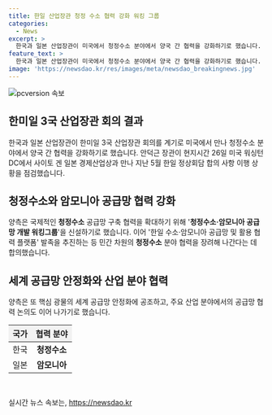 ```yaml
---
title: 한일 산업장관 청정 수소 협력 강화 워킹 그룹
categories:
  - News
excerpt: >
  한국과 일본 산업장관이 미국에서 청정수소 분야에서 양국 간 협력을 강화하기로 했습니다. 두 나라는 청정수소·암모니아 공급망 개발 워킹그룹을 신설하고, 한일 수소·암모니아 공급망 및 활용 협력 플랫폼을 발족하는 등 민간 차원의 청정수소 분야 협력을 추진하기로 했습니다. 또한 핵심 광물의 세계 공급망 안정화와 주요 산업 분야에서의 공급망 협력 논의도 이어 나가기로 했습니다.
feature_text: >
  한국과 일본 산업장관이 미국에서 청정수소 분야에서 양국 간 협력을 강화하기로 했습니다. 두 나라는 청정수소·암모니아 공급망 개발 워킹그룹을 신설하고, 한일 수소·암모니아 공급망 및 활용 협력 플랫폼을 발족하는 등 민간 차원의 청정수소 분야 협력을 추진하기로 했습니다. 또한 핵심 광물의 세계 공급망 안정화와 주요 산업 분야에서의 공급망 협력 논의도 이어 나가기로 했습니다.
image: 'https://newsdao.kr/res/images/meta/newsdao_breakingnews.jpg'
---
```


<p><img src="https://newsdao.kr/res/images/meta/newsdao_breakingnews.jpg" alt="pcversion 속보" /></p>

<h2 data-ke-size="size26">한미일 3국 산업장관 회의 결과</h2>

<p data-ke-size="size16">한국과 일본 산업장관이 한미일 3국 산업장관 회의를 계기로 미국에서 만나 청정수소 분야에서 양국 간 협력을 강화하기로 했습니다. 안덕근 장관이 현지시간 26일 미국 워싱턴DC에서 사이토 겐 일본 경제산업상과 만나 지난 5월 한일 정상회담 합의 사항 이행 상황을 점검했습니다.</p>

<h2 data-ke-size="size26">청정수소와 암모니아 공급망 협력 강화</h2>

<p data-ke-size="size16">양측은 국제적인 <b>청정수소</b> 공급망 구축 협력을 확대하기 위해 '<b>청정수소·암모니아 공급망 개발 워킹그룹</b>'을 신설하기로 했습니다. 이어 '한일 수소·암모니아 공급망 및 활용 협력 플랫폼' 발족을 추진하는 등 민간 차원의 <b>청정수소</b> 분야 협력을 장려해 나간다는 데 합의했습니다.</p>

<h2 data-ke-size="size26">세계 공급망 안정화와 산업 분야 협력</h2>

<p data-ke-size="size16">양측은 또 핵심 광물의 세계 공급망 안정화에 공조하고, 주요 산업 분야에서의 공급망 협력 논의도 이어 나가기로 했습니다.</p>

<table>
    <thead>
        <tr>
            <th style="background-color: #f2f2f2; text-align: center;">국가</th>
            <th style="background-color: #f2f2f2; text-align: center;">협력 분야</th>
        </tr>
    </thead>
    <tbody>
        <tr>
            <td style="text-align: center;">한국</td>
            <td style="text-align: center;"><b>청정수소</b></td>
        </tr>
        <tr>
            <td style="text-align: center;">일본</td>
            <td style="text-align: center;"><b>암모니아</b></td>
        </tr>
    </tbody>
</table>

<p data-ke-size="size16">&nbsp;</p>
실시간 뉴스 속보는, <a href="https://newsdao.kr" rel="dofollow">https://newsdao.kr</a>


